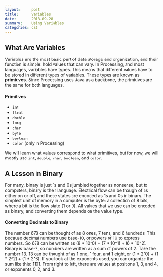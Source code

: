 ```yaml
---
layout:     post
title:      Variables
date:       2018-09-28
summary:    Using Variables
categories: cst
---
```


## What Are Variables
Variables are the most basic part of data storage and organization, and their function is simple: hold values that can vary. In Processing, and most languages, variables have types.
This means that different values have to be stored in different types of variables. These types are known as **primitives**. Since Processing uses Java as a backbone,
the primitives are the same for both languages.
#### Primitives
* `int`
* `float`
* `double`
* `long`
* `char`
* `byte`
* `boolean`
* `color` (only in Processing)

We will learn what values correspond to what primitives, but for now, we will mostly use `int`, `double`, `char`, `boolean`, and `color`.

## A Lesson in Binary
For many, binary is just 1s and 0s jumbled together as nonsense, but to computers, binary is their language. Electrical flow can be though of as either on or off, and these states are encoded as 1s and 0s in binary.
The simplest unit of memory in a computer is the byte: a collection of 8 bits, where a bit is the flow state (1 or 0). All values that we use can be encoded as binary, and converting them depends on the value type.

#### Converting Decimals to Binary
The number 678 can be thought of as 8 ones, 7 tens, and 6 hundreds. This because decimal numbers use base-10, or powers of 10 to express numbers. So 678 can be written as (8 * 10^0) + (7 * 10^1) + (6 * 10^2).
Binary is base-2, so numbers are written as a sum of powers of 2. Take the number 13. 13 can be thought of as 1 one, 1 four, and 1 eight, or (1 * 2^0) + (1 * 2^2) + (1 * 2^3). If you look at the exponents used, you can 
organize the sum like this: 1101. From right to left, there are values at positions 1, 3, and 4, or exponents 0, 2, and 3.
